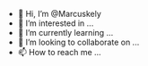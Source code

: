 - 👋 Hi, I’m @Marcuskely
- 👀 I’m interested in ...
- 🌱 I’m currently learning ...
- 💞️ I’m looking to collaborate on ...
- 📫 How to reach me ...

<!---
Marcuskely/Marcuskely is a ✨ special ✨ repository because its `README.md` (this file) appears on your GitHub profile.
You can click the Preview link to take a look at your changes.
--->
